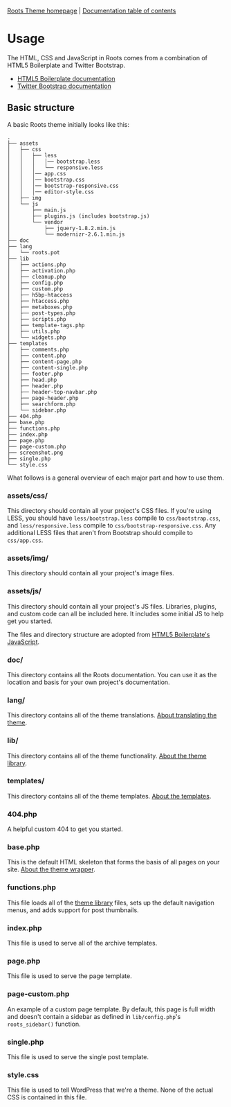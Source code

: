 [Roots Theme homepage](http://www.rootstheme.com/) | [Documentation
table of contents](TOC.md)

# Usage

The HTML, CSS and JavaScript in Roots comes from a combination of HTML5 Boilerplate and Twitter Bootstrap.

* [HTML5 Boilerplate documentation](https://github.com/h5bp/html5-boilerplate/blob/master/doc/README.md)
* [Twitter Bootstrap documentation](http://twitter.github.com/bootstrap/getting-started.html)

## Basic structure

A basic Roots theme initially looks like this:

```
.
├── assets
│   ├── css
│   │   ├── less
│   │   │   │── bootstrap.less
│   │   │   └── responsive.less
│   │   │── app.css
│   │   │── bootstrap.css
│   │   │── bootstrap-responsive.css
│   │   │── editor-style.css
│   ├── img
│   └── js
│       ├── main.js
│       ├── plugins.js (includes bootstrap.js)
│       └── vendor
│           ├── jquery-1.8.2.min.js
│           └── modernizr-2.6.1.min.js
├── doc
├── lang
│   └── roots.pot
├── lib
│   ├── actions.php
│   ├── activation.php
│   ├── cleanup.php
│   ├── config.php
│   ├── custom.php
│   ├── h5bp-htaccess
│   ├── htaccess.php
│   ├── metaboxes.php
│   ├── post-types.php
│   ├── scripts.php
│   ├── template-tags.php
│   ├── utils.php
│   └── widgets.php
├── templates
│   ├── comments.php
│   ├── content.php
│   ├── content-page.php
│   ├── content-single.php
│   ├── footer.php
│   ├── head.php
│   ├── header.php
│   ├── header-top-navbar.php
│   ├── page-header.php
│   ├── searchform.php
│   └── sidebar.php
├── 404.php
├── base.php
├── functions.php
├── index.php
├── page.php
├── page-custom.php
├── screenshot.png
├── single.php
└── style.css
```

What follows is a general overview of each major part and how to use them.

### assets/css/

This directory should contain all your project's CSS files. If you're using LESS, you should have `less/bootstrap.less` compile to `css/bootstrap.css`, and `less/responsive.less` compile to `css/bootstrap-responsive.css`. Any additional LESS files that aren't from Bootstrap should compile to `css/app.css`.

### assets/img/

This directory should contain all your project's image files.

### assets/js/

This directory should contain all your project's JS files. Libraries, plugins,
and custom code can all be included here. It includes some initial JS to help
get you started.

The files and directory structure are adopted from [HTML5 Boilerplate's JavaScript](https://github.com/h5bp/html5-boilerplate/blob/master/doc/js.md).

### doc/

This directory contains all the Roots documentation. You can use it
as the location and basis for your own project's documentation.

### lang/

This directory contains all of the theme translations. [About translating the theme](http://www.icanlocalize.com/site/tutorials/how-to-translate-with-gettext-po-and-pot-files/).

### lib/

This directory contains all of the theme functionality. [About the theme library](lib.md).

### templates/

This directory contains all of the theme templates. [About the templates](templates.md).


### 404.php

A helpful custom 404 to get you started.

### base.php

This is the default HTML skeleton that forms the basis of all pages on
your site. [About the theme wrapper](wrapper.md).

### functions.php

This file loads all of the [theme library](lib.md) files, sets up the default navigation menus, and adds support for post thumbnails.

### index.php

This file is used to serve all of the archive templates.

### page.php

This file is used to serve the page template.

### page-custom.php

An example of a custom page template. By default, this page is full width and doesn't contain a sidebar as defined in `lib/config.php`'s `roots_sidebar()` function.

### single.php

This file is used to serve the single post template.

### style.css

This file is used to tell WordPress that we're a theme. None of the actual CSS is contained in this file.
